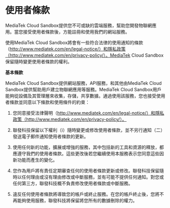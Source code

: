 # 使用者條款


MediaTek Cloud Sandbox提供您不可或缺的雲端服務，幫助您開發物聯網應用。當您接受使用者條款後，方能註冊和使用我們的網站服務。

使用MediaTek Cloud Sandbox將會有一些符合法律的使用通知的條款（http://www.mediatek.com/en/legal-notice/）和隱私政策（http://www.mediatek.com/en/privacy-policy/）。MediaTek Cloud Sandbox保留隨時變更使用者條款的權利。


**基本條款**

MediaTek Cloud Sandbox提供網站服務，API服務，和其他由MediaTek Cloud Sandbox提供幫助用戶建立物聯網應用等服務。MediaTek Cloud Sandbox用戶能夠從設備及其管理層來收集，存儲，共享數據。通過使用該服務，您也接受使用者條款並同意以下條款和使用條件的約束：

1. 您同意接受法律聲明（http://www.mediatek.com/en/legal-notice/）和隱私政策（http://www.mediatek.com/en/privacy-policy/）。
2. 聯發科技保留以下權利（i）隨時變更或修改使用者條款，並不另行通知（二）發送電子郵件通知使用者條款的更新。


3. 使用任何新的功能，擴展或增強的服務，其中包括新的工具和資源的釋放，都應遵守我們的使用者條款。這些更改後若您繼續使用本服務表示您同意這些因新功能而產生的變化。

4. 您作為用戶將有責任定期審查任何的使用者條款更新或修改。聯發科技保留隨時以任何理由或沒有理由修改或中斷服務，並有可能不提供任何通知。對您或任何第三方，聯發科技概不負責修改使用者條款或中斷服務。

5. 違反任何使用者條款將導致您的帳戶或終止服務。在您的帳戶終止後，您將不再能夠使用服務，聯發科技將保留將您所有的數據刪除的權力。
